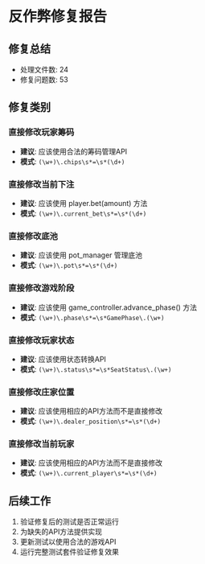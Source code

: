# 反作弊修复报告

## 修复总结

- 处理文件数: 24
- 修复问题数: 53

## 修复类别

### 直接修改玩家筹码
- **建议**: 应该使用合法的筹码管理API
- **模式**: `(\w+)\.chips\s*=\s*(\d+)`

### 直接修改当前下注
- **建议**: 应该使用 player.bet(amount) 方法
- **模式**: `(\w+)\.current_bet\s*=\s*(\d+)`

### 直接修改底池
- **建议**: 应该使用 pot_manager 管理底池
- **模式**: `(\w+)\.pot\s*=\s*(\d+)`

### 直接修改游戏阶段
- **建议**: 应该使用 game_controller.advance_phase() 方法
- **模式**: `(\w+)\.phase\s*=\s*GamePhase\.(\w+)`

### 直接修改玩家状态
- **建议**: 应该使用状态转换API
- **模式**: `(\w+)\.status\s*=\s*SeatStatus\.(\w+)`

### 直接修改庄家位置
- **建议**: 应该使用相应的API方法而不是直接修改
- **模式**: `(\w+)\.dealer_position\s*=\s*(\d+)`

### 直接修改当前玩家
- **建议**: 应该使用相应的API方法而不是直接修改
- **模式**: `(\w+)\.current_player\s*=\s*(\d+)`

## 后续工作

1. 验证修复后的测试是否正常运行
2. 为缺失的API方法提供实现
3. 更新测试以使用合法的游戏API
4. 运行完整测试套件验证修复效果
